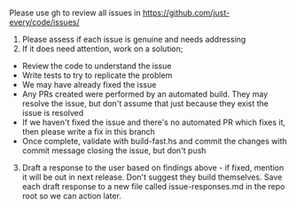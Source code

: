 Please use gh to review all issues in https://github.com/just-every/code/issues/

1. Please assess if each issue is genuine and needs addressing
2. If it does need attention, work on a solution;
- Review the code to understand the issue
- Write tests to try to replicate the problem
- We may have already fixed the issue
- Any PRs created were performed by an automated build. They may resolve the issue, but don't assume that just because they exist the issue is resolved
- If we haven't fixed the issue and there's no automated PR which fixes it, then please write a fix in this branch
- Once complete, validate with build-fast.hs and commit the changes with commit message closing the issue, but don't push
3. Draft a response to the user based on findings above - if fixed, mention it will be out in next release. Don't suggest they build themselves. Save each draft response to a new file called issue-responses.md in the repo root so we can action later.